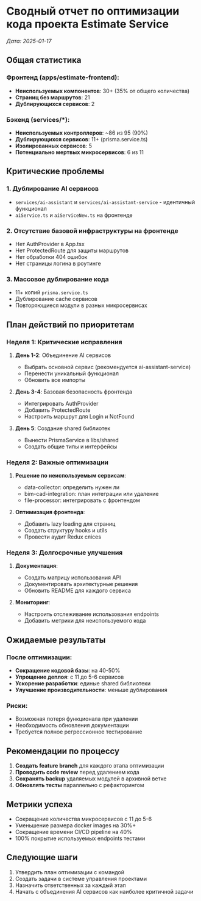 # Сводный отчет по оптимизации кода проекта Estimate Service
*Дата: 2025-01-17*

## Общая статистика

### Фронтенд (apps/estimate-frontend):
- **Неиспользуемых компонентов**: 30+ (35% от общего количества)
- **Страниц без маршрутов**: 21
- **Дублирующихся сервисов**: 2

### Бэкенд (services/*):
- **Неиспользуемых контроллеров**: ~86 из 95 (90%)
- **Дублирующихся сервисов**: 11+ (prisma.service.ts)
- **Изолированных сервисов**: 5
- **Потенциально мертвых микросервисов**: 6 из 11

## Критические проблемы

### 1. Дублирование AI сервисов
- `services/ai-assistant` и `services/ai-assistant-service` - идентичный функционал
- `aiService.ts` и `aiServiceNew.ts` на фронтенде

### 2. Отсутствие базовой инфраструктуры на фронтенде
- Нет AuthProvider в App.tsx
- Нет ProtectedRoute для защиты маршрутов
- Нет обработки 404 ошибок
- Нет страницы логина в роутинге

### 3. Массовое дублирование кода
- 11+ копий `prisma.service.ts`
- Дублирование cache сервисов
- Повторяющиеся модули в разных микросервисах

## План действий по приоритетам

### Неделя 1: Критические исправления
1. **День 1-2**: Объединение AI сервисов
   - Выбрать основной сервис (рекомендуется ai-assistant-service)
   - Перенести уникальный функционал
   - Обновить все импорты

2. **День 3-4**: Базовая безопасность фронтенда
   - Интегрировать AuthProvider
   - Добавить ProtectedRoute
   - Настроить маршрут для Login и NotFound

3. **День 5**: Создание shared библиотек
   - Вынести PrismaService в libs/shared
   - Создать общие типы и интерфейсы

### Неделя 2: Важные оптимизации
1. **Решение по неиспользуемым сервисам**:
   - data-collector: определить нужен ли
   - bim-cad-integration: план интеграции или удаление
   - file-processor: интегрировать с фронтендом

2. **Оптимизация фронтенда**:
   - Добавить lazy loading для страниц
   - Создать структуру hooks и utils
   - Провести аудит Redux слices

### Неделя 3: Долгосрочные улучшения
1. **Документация**:
   - Создать матрицу использования API
   - Документировать архитектурные решения
   - Обновить README для каждого сервиса

2. **Мониторинг**:
   - Настроить отслеживание использования endpoints
   - Добавить метрики для неиспользуемого кода

## Ожидаемые результаты

### После оптимизации:
- **Сокращение кодовой базы**: на 40-50%
- **Упрощение деплоя**: с 11 до 5-6 сервисов
- **Ускорение разработки**: единые shared библиотеки
- **Улучшение производительности**: меньше дублирования

### Риски:
- Возможная потеря функционала при удалении
- Необходимость обновления документации
- Требуется полное регрессионное тестирование

## Рекомендации по процессу

1. **Создать feature branch** для каждого этапа оптимизации
2. **Проводить code review** перед удалением кода
3. **Сохранять backup** удаляемых модулей в архивной ветке
4. **Обновлять тесты** параллельно с рефакторингом

## Метрики успеха

- Сокращение количества микросервисов с 11 до 5-6
- Уменьшение размера docker images на 30%+
- Сокращение времени CI/CD pipeline на 40%
- 100% покрытие используемых endpoints тестами

## Следующие шаги

1. Утвердить план оптимизации с командой
2. Создать задачи в системе управления проектами
3. Назначить ответственных за каждый этап
4. Начать с объединения AI сервисов как наиболее критичной задачи
